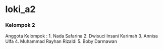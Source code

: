 # loki_a2

<h3>Kelompok 2</h3>
Anggota Kelompok :
1. Nada Safarina
2. Dwisuci Insani Karimah
3. Annisa Ulfa
4. Muhammad Rayhan Rizaldi
5. Boby Darmawan
